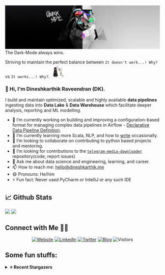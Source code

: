 ![](https://github.com/Dineshkarthik/Dineshkarthik/blob/master/assets/cover.jpg)
The Dark-Mode always wins.

Striving to maintain the perfect balance between `It doesn't work...! Why?` vs `It works...! Why?`. <img src="https://github.com/Dineshkarthik/Dineshkarthik/blob/master/assets/starwars_fight.gif" width="50">


### 👋 Hi, I'm Dineshkarthik Raveendran (DK).

I build and maintain optimized, scalable and highly available **data pipelines** ingesting data into **Data Lake** & **Data Warehouse** which facilitate deeper analysis, reporting and ML modelling.


- 🔭 I’m currently working on building and improving a configuration-based format for managing complex data pipelines in Airflow - [Declarative Data Pipeline Definition](https://www.thoughtworks.com/de/radar/techniques?blipid=202005084).
- 🌱 I’m currently learning more Scala, NLP, and how to [write](https://medium.com/@dineshkarthik.r) occasionally.
- 👯 I’m looking to collaborate on contributing to python based projects and mentoring.
- 🤔 I’m looking for contributions to the [`telegram-media-downloader`](https://github.com/Dineshkarthik/telegram_media_downloader) repository(code, report issues) 
- 💬 Ask me about data science and engineering, learning, and career.
- 📫 How to reach me: [hello@dineshkarthik.me](mailto:hello@dineshkarthik.me)
- 😄 Pronouns: He/him
- ⚡ Fun fact: Never used PyCharm or IntelliJ or any such IDE

## 📈 Github Stats
<img height="180em" src="https://github-readme-stats.vercel.app/api?username=Dineshkarthik&show_icons=true&hide_border=true&&count_private=true&include_all_commits=true" />
<img height="180em" src="https://github-readme-streak-stats.herokuapp.com/?user=Dineshkarthik&hide_border=true" />
  
## Connect with Me 🤝🏻

<p align="center">
<a href="https://dineshkarthik.me"><img alt="Website" src="https://img.shields.io/badge/Website-dineshkarthik.me-blue?style=flat&logo=google-chrome"></a>
<a href="https://www.linkedin.com/in/dineshkarthik-r/"><img alt="LinkedIn" src="https://img.shields.io/badge/LinkedIN-Dineshkarthik%20Raveendran-blue?style=flat&logo=linkedin"></a>
<a href="https://twitter.com/Dineshkarthik_R"><img alt="Twitter" src="https://img.shields.io/badge/Twitter-Dineshkarthik%20R-blue?style=flat&logo=twitter"></a>
<a href="https://medium.com/@dineshkarthik.r"><img alt="Blog" src="https://img.shields.io/badge/Medium-Dineshkarthik%20Raveendran-blue?style=flat&logo=medium"></a>
<img alt="Visitors" src="https://visitor-badge.laobi.icu/badge?page_id=Dineshkarthik">
</p>


## Some fun stuffs:

<details>
  <summary><b>⭐ Recent Stargazers</b></summary>
  <table cellspacing="0" cellpadding="0" style="border: none;">
    <tbody cellspacing="0" cellpadding="0" style="border: none;">
      <tr style="border: none;">
        <td style="border: none">
          <a href="https://github.com/Mango2Juice">
            <img
              style="border-radius: 50%;"
              align="left"
              src="https://avatars.githubusercontent.com/u/90748542?v=4"
              width="96"
              height="65"
            />
          </a>
        </td>
        <td style="border: none">
          <div>
            <a href="https://github.com/Mango2Juice">Mango2Juice</a> 
            starred <a href="https://github.com/Dineshkarthik/telegram_media_downloader">telegram_media_downloader</a>
          </div>
          <div>
            User Bio: Nothing to 👀 here , no bio...!!
          </div>
        </td>
      </tr>
      <tr style="border: none;">
        <td style="border: none">
          <a href="https://github.com/wangranche">
            <img
              style="border-radius: 50%;"
              align="left"
              src="https://avatars.githubusercontent.com/u/5149134?u=e81827e795c639484941a88e125370133ea278d1&v=4"
              width="96"
              height="65"
            />
          </a>
        </td>
        <td style="border: none">
          <div>
            <a href="https://github.com/wangranche">Jackie</a> 
            starred <a href="https://github.com/Dineshkarthik/telegram_media_downloader">telegram_media_downloader</a>
          </div>
          <div>
            User Bio: Nothing to 👀 here , no bio...!!
          </div>
        </td>
      </tr>
      <tr style="border: none;">
        <td style="border: none">
          <a href="https://github.com/ysguoqiang">
            <img
              style="border-radius: 50%;"
              align="left"
              src="https://avatars.githubusercontent.com/u/1865823?v=4"
              width="96"
              height="65"
            />
          </a>
        </td>
        <td style="border: none">
          <div>
            <a href="https://github.com/ysguoqiang">ysguoqiang</a> 
            starred <a href="https://github.com/Dineshkarthik/telegram_media_downloader">telegram_media_downloader</a>
          </div>
          <div>
            User Bio: Nothing to 👀 here , no bio...!!
          </div>
        </td>
      </tr>
      <tr style="border: none;">
        <td style="border: none">
          <a href="https://github.com/2424004764">
            <img
              style="border-radius: 50%;"
              align="left"
              src="https://avatars.githubusercontent.com/u/24261680?u=753c17e0a72afc6df7a19593d90cddbca2fcb0c7&v=4"
              width="96"
              height="65"
            />
          </a>
        </td>
        <td style="border: none">
          <div>
            <a href="https://github.com/2424004764">yifang</a> 
            starred <a href="https://github.com/Dineshkarthik/telegram_media_downloader">telegram_media_downloader</a>
          </div>
          <div>
            User Bio: 个人开发者
          </div>
        </td>
      </tr>
      <tr style="border: none;">
        <td style="border: none">
          <a href="https://github.com/the-markus">
            <img
              style="border-radius: 50%;"
              align="left"
              src="https://avatars.githubusercontent.com/u/25180564?u=ad55ad4adb50bab69964689b0fe67e141d61a60c&v=4"
              width="96"
              height="65"
            />
          </a>
        </td>
        <td style="border: none">
          <div>
            <a href="https://github.com/the-markus">The_Markus</a> 
            starred <a href="https://github.com/Dineshkarthik/telegram_media_downloader">telegram_media_downloader</a>
          </div>
          <div>
            User Bio: Nothing to 👀 here , no bio...!!
          </div>
        </td>
      </tr>
      <tr style="border: none;">
        <td style="border: none">
          <a href="https://github.com/passion2021">
            <img
              style="border-radius: 50%;"
              align="left"
              src="https://avatars.githubusercontent.com/u/91358573?u=7d0f8b8cb5e11b9b6d689685966bbff3822bf3fb&v=4"
              width="96"
              height="65"
            />
          </a>
        </td>
        <td style="border: none">
          <div>
            <a href="https://github.com/passion2021">passion2021</a> 
            starred <a href="https://github.com/Dineshkarthik/telegram_media_downloader">telegram_media_downloader</a>
          </div>
          <div>
            User Bio: Nothing to 👀 here , no bio...!!
          </div>
        </td>
      </tr>
      <tr style="border: none;">
        <td style="border: none">
          <a href="https://github.com/fmzchao">
            <img
              style="border-radius: 50%;"
              align="left"
              src="https://avatars.githubusercontent.com/u/19552890?u=d69a558ebae2ea24b6f3bdf96bee57c0f1c626dd&v=4"
              width="96"
              height="65"
            />
          </a>
        </td>
        <td style="border: none">
          <div>
            <a href="https://github.com/fmzchao">redsword</a> 
            starred <a href="https://github.com/Dineshkarthik/telegram_media_downloader">telegram_media_downloader</a>
          </div>
          <div>
            User Bio: Nothing to 👀 here , no bio...!!
          </div>
        </td>
      </tr>
      <tr style="border: none;">
        <td style="border: none">
          <a href="https://github.com/HongJunShan">
            <img
              style="border-radius: 50%;"
              align="left"
              src="https://avatars.githubusercontent.com/u/67736665?u=9a751b3b91daf839d71e5ede4e71e4c857adae71&v=4"
              width="96"
              height="65"
            />
          </a>
        </td>
        <td style="border: none">
          <div>
            <a href="https://github.com/HongJunShan">追逐</a> 
            starred <a href="https://github.com/Dineshkarthik/telegram_media_downloader">telegram_media_downloader</a>
          </div>
          <div>
            User Bio: 开封市风一样的男人
          </div>
        </td>
      </tr>
      <tr style="border: none;">
        <td style="border: none">
          <a href="https://github.com/mario1in">
            <img
              style="border-radius: 50%;"
              align="left"
              src="https://avatars.githubusercontent.com/u/11495232?u=78881d6a26eff31fc330acdaf4453d930c5984d4&v=4"
              width="96"
              height="65"
            />
          </a>
        </td>
        <td style="border: none">
          <div>
            <a href="https://github.com/mario1in">Mario</a> 
            starred <a href="https://github.com/Dineshkarthik/telegram_media_downloader">telegram_media_downloader</a>
          </div>
          <div>
            User Bio: 🐶 Eat your own dog food.
          </div>
        </td>
      </tr>
      <tr style="border: none;">
        <td style="border: none">
          <a href="https://github.com/darkgt">
            <img
              style="border-radius: 50%;"
              align="left"
              src="https://avatars.githubusercontent.com/u/733185?v=4"
              width="96"
              height="65"
            />
          </a>
        </td>
        <td style="border: none">
          <div>
            <a href="https://github.com/darkgt">darkgt</a> 
            starred <a href="https://github.com/Dineshkarthik/telegram_media_downloader">telegram_media_downloader</a>
          </div>
          <div>
            User Bio: Nothing to 👀 here , no bio...!!
          </div>
        </td>
      </tr>
      </tbody>
  </table>
</details>
